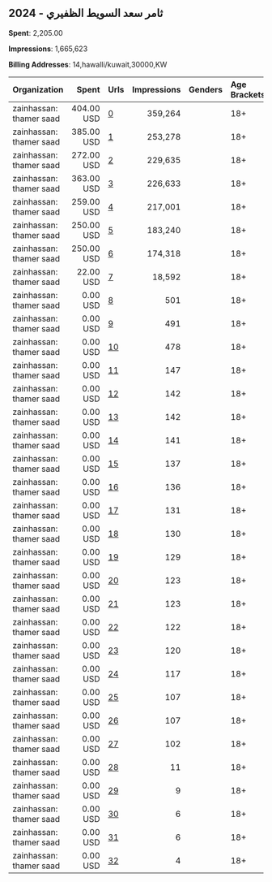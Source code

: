 ## 2024 - ثامر سعد السويط الظفيري 
**Spent**: 2,205.00

**Impressions**: 1,665,623

**Billing Addresses**: 14,hawalli/kuwait,30000,KW

|Organization|Spent|Urls|Impressions|Genders|Age Brackets|Country Codes|
|:---|---:|:---|---:|:---|:---|:---|
|zainhassan: thamer saad|404.00 USD|[0](https://www.snap.com/political-ads/asset/87c25f18a3be143caec80f5541643cb878f86c579fa71c7e4bcf53f6d894f6f0?mediaType=mp4)|359,264||18+|kuwait|
|zainhassan: thamer saad|385.00 USD|[1](https://www.snap.com/political-ads/asset/ab675bb524b718fdfa92626a20dc5d625fd62c2f9ba3406ecd01b25cc57f15a1?mediaType=mp4)|253,278||18+|kuwait|
|zainhassan: thamer saad|272.00 USD|[2](https://www.snap.com/political-ads/asset/50d76326caf0e43cdf1a95e0df01580f58507be823245e148296a36104dae4fa?mediaType=mp4)|229,635||18+|kuwait|
|zainhassan: thamer saad|363.00 USD|[3](https://www.snap.com/political-ads/asset/154b5225c33f3c255873fdb0c9535c511196e3ada691cf631316709a2c5854d1?mediaType=mp4)|226,633||18+|kuwait|
|zainhassan: thamer saad|259.00 USD|[4](https://www.snap.com/political-ads/asset/dcd80f4ed1779d521b91c029dea1d14398347a02437a5aa39cb03327cf875b3c?mediaType=mp4)|217,001||18+|kuwait|
|zainhassan: thamer saad|250.00 USD|[5](https://www.snap.com/political-ads/asset/f0dbc085e86e3179ec5245b87808c19b31a2674f2e2097756694402b3c7f669b?mediaType=mp4)|183,240||18+|kuwait|
|zainhassan: thamer saad|250.00 USD|[6](https://www.snap.com/political-ads/asset/6e6e98d8fa83513cbd0e9b38227ac9eae7b8493c369ed7a84f652596c95a76d1?mediaType=mp4)|174,318||18+|kuwait|
|zainhassan: thamer saad|22.00 USD|[7](https://www.snap.com/political-ads/asset/ab675bb524b718fdfa92626a20dc5d625fd62c2f9ba3406ecd01b25cc57f15a1?mediaType=mp4)|18,592||18+|kuwait|
|zainhassan: thamer saad|0.00 USD|[8](https://www.snap.com/political-ads/asset/6dc944e05823bb85626caf1a707b0acb4a0e6c2865261730a424d844ea9bdaf9?mediaType=mp4)|501||18+|kuwait|
|zainhassan: thamer saad|0.00 USD|[9](https://www.snap.com/political-ads/asset/fbc397ac8c20028b677bfb54d7c4ae86b8abe9515ab91c97eae1b13f77c8f968?mediaType=jpeg)|491||18+|kuwait|
|zainhassan: thamer saad|0.00 USD|[10](https://www.snap.com/political-ads/asset/fdd5e476163684c155e482108f5f860300fb7d76b874ee11e7f0a7552c0bcfa9?mediaType=jpeg)|478||18+|kuwait|
|zainhassan: thamer saad|0.00 USD|[11](https://www.snap.com/political-ads/asset/98db94c22d612d8ed302dbf912081ee996d93723f546fa5bc8cae1a3716ad00d?mediaType=jpeg)|147||18+|kuwait|
|zainhassan: thamer saad|0.00 USD|[12](https://www.snap.com/political-ads/asset/52499f7a58f7ea5544dbca9bc425b08dbd816f44c0cc249f0a76b04c965244b5?mediaType=jpeg)|142||18+|kuwait|
|zainhassan: thamer saad|0.00 USD|[13](https://www.snap.com/political-ads/asset/c5e0e9e68fd3af8d059bc6a8482d49ae20811eb2cab8cc7e852e1986610c9a92?mediaType=mp4)|142||18+|kuwait|
|zainhassan: thamer saad|0.00 USD|[14](https://www.snap.com/political-ads/asset/abd763d63014c7c8a09e4c716832fb44364d3a7bc0724eb92070ae1b5c78f96d?mediaType=mp4)|141||18+|kuwait|
|zainhassan: thamer saad|0.00 USD|[15](https://www.snap.com/political-ads/asset/82acb60fb11fc3cb9579710beab7eca867a00bf9c0ab50e15f505557c8cb3c33?mediaType=mp4)|137||18+|kuwait|
|zainhassan: thamer saad|0.00 USD|[16](https://www.snap.com/political-ads/asset/92a3052b6d1eb069ae3f4357af50807b08fe2025d68700bd78a052be7aac33da?mediaType=jpeg)|136||18+|kuwait|
|zainhassan: thamer saad|0.00 USD|[17](https://www.snap.com/political-ads/asset/51240b562605adc79e3b09960e2920f51e05dd1c6c608845d2906e29eaced537?mediaType=jpeg)|131||18+|kuwait|
|zainhassan: thamer saad|0.00 USD|[18](https://www.snap.com/political-ads/asset/bb93ad8976bd28ee6014b308da3e4205952b6924c3ea5fb7f3e14c51ccb7637b?mediaType=jpeg)|130||18+|kuwait|
|zainhassan: thamer saad|0.00 USD|[19](https://www.snap.com/political-ads/asset/4a9c3e358b849bf84100039139ec58f05bdaa2a007580dc3c96ec52f455be1fc?mediaType=mp4)|129||18+|kuwait|
|zainhassan: thamer saad|0.00 USD|[20](https://www.snap.com/political-ads/asset/8b031f50c3bc224990f76808c9b02806ab627ed09b23f69d2fe1d9ce8635cbb5?mediaType=jpeg)|123||18+|kuwait|
|zainhassan: thamer saad|0.00 USD|[21](https://www.snap.com/political-ads/asset/e0d97b81af12f216a2d93d35303922227328c61eb9dba3dd6c9e5a1a15fbed08?mediaType=jpeg)|123||18+|kuwait|
|zainhassan: thamer saad|0.00 USD|[22](https://www.snap.com/political-ads/asset/f9e5ebda02171068d3693bfccea0aa08855b099d511fe107e8643a4f8db7f5d1?mediaType=jpeg)|122||18+|kuwait|
|zainhassan: thamer saad|0.00 USD|[23](https://www.snap.com/political-ads/asset/b751589115291632cf30e9206027ef913b0cf2681c56a591920a38f1c3d6cf61?mediaType=mp4)|120||18+|kuwait|
|zainhassan: thamer saad|0.00 USD|[24](https://www.snap.com/political-ads/asset/05d8db4eb64f4d02324045b0c9422abff32c1bf46cacbd111c18bd6f79285467?mediaType=jpeg)|117||18+|kuwait|
|zainhassan: thamer saad|0.00 USD|[25](https://www.snap.com/political-ads/asset/6ded4751a3f471a6aa499a15c7073625e268828a933f6d834f92dfa97748cb1f?mediaType=jpeg)|107||18+|kuwait|
|zainhassan: thamer saad|0.00 USD|[26](https://www.snap.com/political-ads/asset/8e5c816088a3bbb6a6b2101def67386ed745491051088ff55af1e1711da23d27?mediaType=jpeg)|107||18+|kuwait|
|zainhassan: thamer saad|0.00 USD|[27](https://www.snap.com/political-ads/asset/59b1edb607cbdf9341e867077f49ff852bb2d02c3c106d07ac583bcf2f179ad6?mediaType=jpeg)|102||18+|kuwait|
|zainhassan: thamer saad|0.00 USD|[28](https://www.snap.com/political-ads/asset/d1d85201585028807c885a0a89b8e320c29b8acc09d4e96f823eaadd5be2553b?mediaType=mp4)|11||18+|kuwait|
|zainhassan: thamer saad|0.00 USD|[29](https://www.snap.com/political-ads/asset/1d8fc24d501133deea636c3b5c7e588fa7e3ee55034a8af21960255f0b503e6c?mediaType=mp4)|9||18+|kuwait|
|zainhassan: thamer saad|0.00 USD|[30](https://www.snap.com/political-ads/asset/ab675bb524b718fdfa92626a20dc5d625fd62c2f9ba3406ecd01b25cc57f15a1?mediaType=mp4)|6||18+|kuwait|
|zainhassan: thamer saad|0.00 USD|[31](https://www.snap.com/political-ads/asset/c4053b5469867edb586d4455193b38791664654902ab86300ee43673586d3a43?mediaType=jpeg)|6||18+|kuwait|
|zainhassan: thamer saad|0.00 USD|[32](https://www.snap.com/political-ads/asset/e58c7e5fc0ed2509ffe20273e6d26ccdea3e14d31830f1947ff6d8903e992b4b?mediaType=mp4)|4||18+|kuwait|
